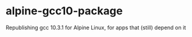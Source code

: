 # alpine-gcc10-package
Republishing gcc 10.3.1 for Alpine Linux, for apps that (still) depend on it
